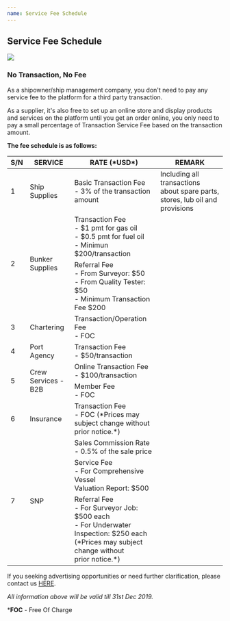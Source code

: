 ```yaml
---
name: Service Fee Schedule
---
```


## Service Fee Schedule

![](https://bwec-file.oss-cn-hongkong.aliyuncs.com/cms/90cb2f40-fc48-11e8-b129-0b5b40cbbba3.jpg)

### No Transaction, No Fee 

As a shipowner/ship management company, you don't need to pay any service fee to the platform for a third party transaction.

As a supplier, it's also free to set up an online store and display products and services on the platform until you get an order online, you only need to pay a small percentage of Transaction Service Fee based on the transaction amount. 

**The fee schedule is as follows:**

<table>
    <thead>
        <tr>
            <th>S/N</th>
            <th>SERVICE</th>
            <th>RATE (*USD*)</th>
            <th>REMARK</th>
        </tr>
    </thead>
    <tbody>
        <tr>
            <td rowspan=1>1</td>
            <td rowspan=1>Ship Supplies</td>
            <td>Basic Transaction Fee<br>- 3% of the transaction amount</td>
            <td>Including all transactions about spare parts, stores, lub oil and provisions</td>
        </tr>
        <tr>
            <td rowspan=2>2</td>
            <td rowspan=2>Bunker Supplies</td>
            <td>Transaction Fee<br>- $1 pmt for gas oil<br>- $0.5 pmt for fuel oil</br>- Minimun $200/transaction</td>
            <td></td>
        </tr>
        <tr>
            <td>Referral Fee<br>- From Surveyor: $50<br>- From Quality Tester: $50<br>- Minimum Transaction Fee $200</td>
            <td></td>
        </tr>
        <tr>
            <td rowspan=1>3</td>
            <td rowspan=1>Chartering</td>
            <td>Transaction/Operation Fee<br>- FOC</td>
            <td></td>
        </tr>
        <tr>
            <td rowspan=1>4</td>
            <td rowspan=1>Port Agency</td>
            <td>Transaction Fee<br>- $50/transaction</td>
            <td></td>
        </tr>
        <tr>
            <td rowspan=2>5</td>
            <td rowspan=2>Crew Services - B2B</td>
            <td>Online Transaction Fee<br>- $100/transaction</td>
            <td></td>
        </tr>
        <tr>
            <td>Member Fee<br>- FOC</td>
            <td></td>
        </tr>
        <tr>
            <td rowspan=1>6</td>
            <td rowspan=1>Insurance</td>
            <td>Transaction Fee<br>- FOC (*Prices may subject change without <br>prior notice.*)</td>
            <td></td>
        </tr>
        <tr>
            <td rowspan=3>7</td>
            <td rowspan=3>SNP</td>
            <td>Sales Commission Rate<br>- 0.5% of the sale price</td>
            <td></td>
        </tr>
        <tr>
            <td>Service Fee<br>- For Comprehensive Vessel <br>Valuation Report: $500</td>
            <td></td>
        </tr>
        <tr>
            <td>Referral Fee<br>- For Surveyor Job: $500 each<br>- For Underwater Inspection: $250 each<br>(*Prices may subject change without <br>prior notice.*)</td>
            <td></td>
        </tr>
    </tbody>
</table>

If you seeking advertising opportunities or need further clarification, please contact us [HERE](https://aboutus.emarineonline.com/docs/connect/contactus).

*All information above will be valid till 31st Dec 2019.*

***FOC** - Free Of Charge

